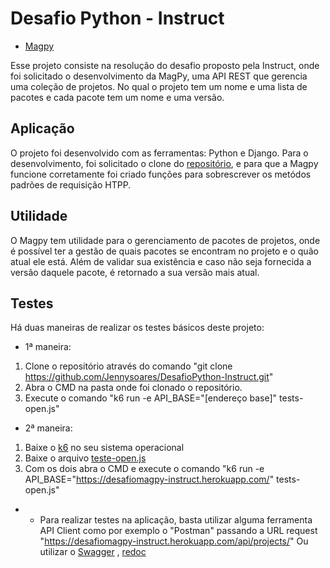 # Desafio Python - Instruct

* [Magpy](https://desafiomagpy-instruct.herokuapp.com/api/projects/)

Esse projeto consiste na resolução do desafio proposto pela Instruct, onde foi solicitado o desenvolvimento da MagPy, uma API REST que gerencia uma coleção de projetos. No qual o projeto tem um nome e uma lista de pacotes e cada pacote tem um nome e uma versão.
## Aplicação
O projeto foi desenvolvido com as ferramentas: Python e Django.
Para o desenvolvimento, foi solicitado o clone do [repositório](https://github.com/instruct-br/teste-python-jr-remoto-2021-06), e para que a Magpy funcione corretamente foi criado funções para sobrescrever os metódos padrões de requisição HTPP.

## Utilidade
O Magpy tem utilidade para o gerenciamento de pacotes de projetos, onde é possível ter a gestão de quais pacotes se encontram no projeto e o quão atual ele está. Além de validar sua existência e caso não seja fornecida a versão daquele pacote, é retornado a sua versão mais atual.
## Testes

Há duas maneiras de realizar os testes básicos deste projeto:

* 1ª maneira:
1. Clone o repositório através do comando "git clone https://github.com/Jennysoares/DesafioPython-Instruct.git"
2. Abra o CMD na pasta onde foi clonado o repositório.
3. Execute o comando "k6 run -e API_BASE="[endereço base]" tests-open.js"

* 2ª maneira:
1. Baixe o [k6](https://k6.io/) no seu sistema operacional
2. Baixe o arquivo [teste-open.js](https://github.com/instruct-br/teste-python-jr-remoto-2021-06/blob/main/tests-open.js)
3. Com os dois abra o CMD e execute o comando "k6 run -e API_BASE="https://desafiomagpy-instruct.herokuapp.com/" tests-open.js"

* * Para realizar testes na aplicação, basta utilizar alguma ferramenta API Client como por exemplo o "Postman" passando a URL request "https://desafiomagpy-instruct.herokuapp.com/api/projects/" Ou utilizar o [Swagger](https://desafiomagpy-instruct.herokuapp.com/) , [redoc](https://desafiomagpy-instruct.herokuapp.com/redoc/)